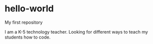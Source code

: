 # hello-world
My first repository

I am a K-5 technology teacher. Looking for different ways to teach my students how to code.
